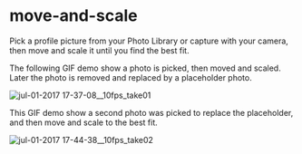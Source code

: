 # move-and-scale

Pick a profile picture from your Photo Library or capture with your camera, then move and scale it until you find the best fit. 

The following GIF demo show a photo is picked, then moved and scaled. Later the photo is removed and replaced by a placeholder photo.

![jul-01-2017 17-37-08__10fps_take01](https://user-images.githubusercontent.com/1393085/27766482-f008614c-5e85-11e7-9410-5f0b30af45d1.gif)

This GIF demo show a second photo was picked to replace the placeholder, and then move and scale to the best fit.

![jul-01-2017 17-44-38__10fps_take02](https://user-images.githubusercontent.com/1393085/27766493-55da2294-5e86-11e7-8d8f-95e7580f4295.gif)
